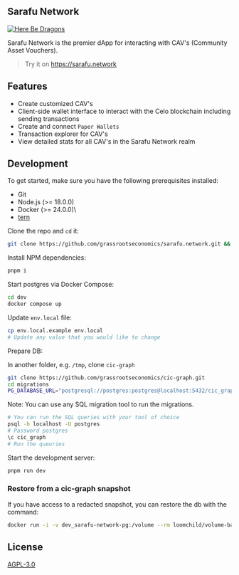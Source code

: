 ## Sarafu Network

[![Here Be Dragons](https://img.shields.io/badge/Here%20be%20Dragons-%F0%9F%90%89-success&color=white&)](https://en.wikipedia.org/wiki/Here_be_dragons)

Sarafu Network is the premier dApp for interacting with CAV's (Community Asset Vouchers).

> Try it on https://sarafu.network

## Features

- Create customized CAV's
- Client-side wallet interface to interact with the Celo blockchain including sending transactions
- Create and connect `Paper Wallets`
- Transaction explorer for CAV's
- View detailed stats for all CAV's in the Sarafu Network realm

## Development

To get started, make sure you have the following prerequisites installed:

- Git
- Node.js (>= 18.0.0)
- Docker (>= 24.0.0)\
- [tern](https://github.com/jackc/tern)

Clone the repo and `cd` it:

```bash
git clone https://github.com/grassrootseconomics/sarafu.network.git && cd sarafu.network
```

Install NPM dependencies:

```bash
pnpm i
```

Start postgres via Docker Compose:

```bash
cd dev
docker compose up
```

Update `env.local` file:

```bash
cp env.local.example env.local
# Update any value that you would like to change
```

Prepare DB:

In another folder, e.g. `/tmp`, clone `cic-graph`

```bash
git clone https://github.com/grassrootseconomics/cic-graph.git
cd migrations
PG_DATABASE_URL="postgresql://postgres:postgres@localhost:5432/cic_graph" tern migrate
```

Note: You can use any SQL migration tool to run the migrations.

```bash
# You can run the SQL queries with your tool of choice
psql -h localhost -U postgres
# Password postgres
\c cic_graph
# Run the queuries
```

Start the development server:

```bash
pnpm run dev
```

### Restore from a cic-graph snapshot

If you have access to a redacted snapshot, you can restore the db with the command:

```bash
docker run -i -v dev_sarafu-network-pg:/volume --rm loomchild/volume-backup restore < graph.tar.bz2
```

## License

[AGPL-3.0](LICENSE)
